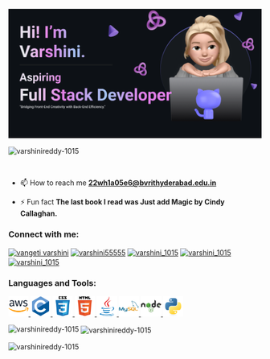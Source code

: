[![MasterHead](banner.png)](https://Varshinireddy-1015.io)



<p align="left"> <img src="https://komarev.com/ghpvc/?username=varshinireddy-1015&label=Profile%20views&color=0e75b6&style=flat" alt="varshinireddy-1015" /> </p>

<p align="left"> <a href="https://twitter.com/" target="blank"><img src="https://img.shields.io/twitter/follow/?logo=twitter&style=for-the-badge" alt="" /></a> </p>

- 📫 How to reach me **22wh1a05e6@bvrithyderabad.edu.in**

- ⚡ Fun fact **The last book I read was Just add Magic by Cindy Callaghan.**

<h3 align="left">Connect with me:</h3>
<p align="left">
<a href="https://linkedin.com/in/vangeti varshini" target="blank"><img align="center" src="https://raw.githubusercontent.com/rahuldkjain/github-profile-readme-generator/master/src/images/icons/Social/linked-in-alt.svg" alt="vangeti varshini" height="30" width="40" /></a>
<a href="https://instagram.com/varshini55555" target="blank"><img align="center" src="https://raw.githubusercontent.com/rahuldkjain/github-profile-readme-generator/master/src/images/icons/Social/instagram.svg" alt="varshini55555" height="30" width="40" /></a>
<a href="https://www.codechef.com/users/varshini_1015" target="blank"><img align="center" src="https://cdn.jsdelivr.net/npm/simple-icons@3.1.0/icons/codechef.svg" alt="varshini_1015" height="30" width="40" /></a>
<a href="https://codeforces.com/profile/varshini_1015" target="blank"><img align="center" src="https://raw.githubusercontent.com/rahuldkjain/github-profile-readme-generator/master/src/images/icons/Social/codeforces.svg" alt="varshini_1015" height="30" width="40" /></a>
<a href="https://www.leetcode.com/varshini_1015" target="blank"><img align="center" src="https://raw.githubusercontent.com/rahuldkjain/github-profile-readme-generator/master/src/images/icons/Social/leet-code.svg" alt="varshini_1015" height="30" width="40" /></a>
</p>

<h3 align="left">Languages and Tools:</h3>
<p align="left"> <a href="https://aws.amazon.com" target="_blank" rel="noreferrer"> <img src="https://raw.githubusercontent.com/devicons/devicon/master/icons/amazonwebservices/amazonwebservices-original-wordmark.svg" alt="aws" width="40" height="40"/> </a> <a href="https://www.cprogramming.com/" target="_blank" rel="noreferrer"> <img src="https://raw.githubusercontent.com/devicons/devicon/master/icons/c/c-original.svg" alt="c" width="40" height="40"/> </a> <a href="https://www.w3schools.com/css/" target="_blank" rel="noreferrer"> <img src="https://raw.githubusercontent.com/devicons/devicon/master/icons/css3/css3-original-wordmark.svg" alt="css3" width="40" height="40"/> </a> <a href="https://www.w3.org/html/" target="_blank" rel="noreferrer"> <img src="https://raw.githubusercontent.com/devicons/devicon/master/icons/html5/html5-original-wordmark.svg" alt="html5" width="40" height="40"/> </a> <a href="https://www.java.com" target="_blank" rel="noreferrer"> <img src="https://raw.githubusercontent.com/devicons/devicon/master/icons/java/java-original.svg" alt="java" width="40" height="40"/> </a> <a href="https://www.mysql.com/" target="_blank" rel="noreferrer"> <img src="https://raw.githubusercontent.com/devicons/devicon/master/icons/mysql/mysql-original-wordmark.svg" alt="mysql" width="40" height="40"/> </a> <a href="https://nodejs.org" target="_blank" rel="noreferrer"> <img src="https://raw.githubusercontent.com/devicons/devicon/master/icons/nodejs/nodejs-original-wordmark.svg" alt="nodejs" width="40" height="40"/> </a> <a href="https://www.python.org" target="_blank" rel="noreferrer"> <img src="https://raw.githubusercontent.com/devicons/devicon/master/icons/python/python-original.svg" alt="python" width="40" height="40"/> </a> </p>

<p><img align="left" src="https://github-readme-stats.vercel.app/api/top-langs?username=varshinireddy-1015&show_icons=true&locale=en&layout=compact" alt="varshinireddy-1015" /></p>

<p>&nbsp;<img align="center" src="https://github-readme-stats.vercel.app/api?username=varshinireddy-1015&show_icons=true&locale=en" alt="varshinireddy-1015" /></p>

<p><img align="center" src="https://github-readme-streak-stats.herokuapp.com/?user=varshinireddy-1015&" alt="varshinireddy-1015" /></p>

